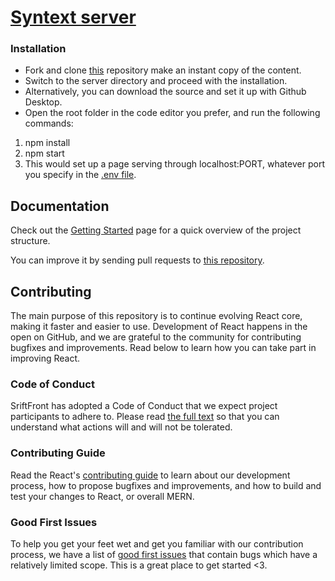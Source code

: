 # [Syntext server](https://fortlaxhehe.onrender.com/)

### Installation

- Fork and clone [this](https://github.com/sambhavsaxena/syntext) repository make an instant copy of the content.
- Switch to the server directory and proceed with the installation.
- Alternatively, you can download the source and set it up with Github Desktop.
- Open the root folder in the code editor you prefer, and run the following commands:

1. npm install
2. npm start
3. This would set up a page serving through localhost:PORT, whatever port you specify in the [.env file](https://www.npmjs.com/package/dotenv).

## Documentation

Check out the [Getting Started](https://reactjs.org/docs/getting-started.html) page for a quick overview of the project structure.

You can improve it by sending pull requests to [this repository](https://github.com/sambhavsaxena/syntext).

## Contributing

The main purpose of this repository is to continue evolving React core, making it faster and easier to use. Development of React happens in the open on GitHub, and we are grateful to the community for contributing bugfixes and improvements. Read below to learn how you can take part in improving React.

### Code of Conduct

SriftFront has adopted a Code of Conduct that we expect project participants to adhere to. Please read [the full text](https://code.fb.com/codeofconduct) so that you can understand what actions will and will not be tolerated.

### Contributing Guide

Read the React's [contributing guide](https://reactjs.org/contributing/how-to-contribute.html) to learn about our development process, how to propose bugfixes and improvements, and how to build and test your changes to React, or overall MERN.

### Good First Issues

To help you get your feet wet and get you familiar with our contribution process, we have a list of [good first issues](https://github.com/sambhavsaxena/syntext/labels/good%20first%20issue) that contain bugs which have a relatively limited scope. This is a great place to get started <3.
